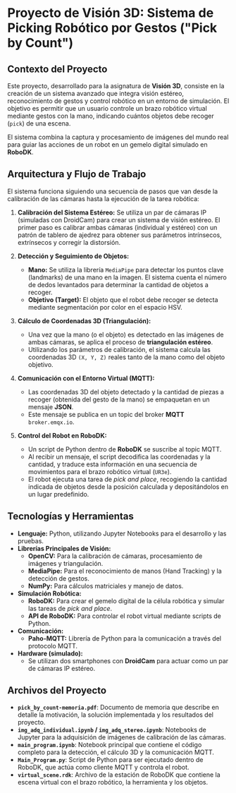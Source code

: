 # Proyecto de Visión 3D: Sistema de Picking Robótico por Gestos ("Pick by Count")

## Contexto del Proyecto

Este proyecto, desarrollado para la asignatura de **Visión 3D**, consiste en la creación de un sistema avanzado que integra visión estéreo, reconocimiento de gestos y control robótico en un entorno de simulación. El objetivo es permitir que un usuario controle un brazo robótico virtual mediante gestos con la mano, indicando cuántos objetos debe recoger (`pick`) de una escena.

El sistema combina la captura y procesamiento de imágenes del mundo real para guiar las acciones de un robot en un gemelo digital simulado en **RoboDK**.

## Arquitectura y Flujo de Trabajo

El sistema funciona siguiendo una secuencia de pasos que van desde la calibración de las cámaras hasta la ejecución de la tarea robótica:

1.  **Calibración del Sistema Estéreo:** Se utiliza un par de cámaras IP (simuladas con DroidCam) para crear un sistema de visión estéreo. El primer paso es calibrar ambas cámaras (individual y estéreo) con un patrón de tablero de ajedrez para obtener sus parámetros intrínsecos, extrínsecos y corregir la distorsión.

2.  **Detección y Seguimiento de Objetos:**
    * **Mano:** Se utiliza la librería `MediaPipe` para detectar los puntos clave (landmarks) de una mano en la imagen. El sistema cuenta el número de dedos levantados para determinar la cantidad de objetos a recoger.
    * **Objetivo (Target):** El objeto que el robot debe recoger se detecta mediante segmentación por color en el espacio HSV.

3.  **Cálculo de Coordenadas 3D (Triangulación):**
    * Una vez que la mano (o el objeto) es detectado en las imágenes de ambas cámaras, se aplica el proceso de **triangulación estéreo**.
    * Utilizando los parámetros de calibración, el sistema calcula las coordenadas 3D `(X, Y, Z)` reales tanto de la mano como del objeto objetivo.

4.  **Comunicación con el Entorno Virtual (MQTT):**
    * Las coordenadas 3D del objeto detectado y la cantidad de piezas a recoger (obtenida del gesto de la mano) se empaquetan en un mensaje **JSON**.
    * Este mensaje se publica en un topic del broker **MQTT** `broker.emqx.io`.

5.  **Control del Robot en RoboDK:**
    * Un script de Python dentro de **RoboDK** se suscribe al topic MQTT.
    * Al recibir un mensaje, el script decodifica las coordenadas y la cantidad, y traduce esta información en una secuencia de movimientos para el brazo robótico virtual (`UR3e`).
    * El robot ejecuta una tarea de *pick and place*, recogiendo la cantidad indicada de objetos desde la posición calculada y depositándolos en un lugar predefinido.

## Tecnologías y Herramientas

* **Lenguaje:** Python, utilizando Jupyter Notebooks para el desarrollo y las pruebas.
* **Librerías Principales de Visión:**
    * **OpenCV:** Para la calibración de cámaras, procesamiento de imágenes y triangulación.
    * **MediaPipe:** Para el reconocimiento de manos (Hand Tracking) y la detección de gestos.
    * **NumPy:** Para cálculos matriciales y manejo de datos.
* **Simulación Robótica:**
    * **RoboDK:** Para crear el gemelo digital de la célula robótica y simular las tareas de *pick and place*.
    * **API de RoboDK:** Para controlar el robot virtual mediante scripts de Python.
* **Comunicación:**
    * **Paho-MQTT:** Librería de Python para la comunicación a través del protocolo MQTT.
* **Hardware (simulado):**
    * Se utilizan dos smartphones con **DroidCam** para actuar como un par de cámaras IP estéreo.

## Archivos del Proyecto

* **`pick_by_count-memoria.pdf`**: Documento de memoria que describe en detalle la motivación, la solución implementada y los resultados del proyecto.
* **`img_adq_individual.ipynb` / `img_adq_stereo.ipynb`**: Notebooks de Jupyter para la adquisición de imágenes de calibración de las cámaras.
* **`main_program.ipynb`**: Notebook principal que contiene el código completo para la detección, el cálculo 3D y la comunicación MQTT.
* **`Main_Program.py`**: Script de Python para ser ejecutado dentro de RoboDK, que actúa como cliente MQTT y controla el robot.
* **`virtual_scene.rdk`**: Archivo de la estación de RoboDK que contiene la escena virtual con el brazo robótico, la herramienta y los objetos.
